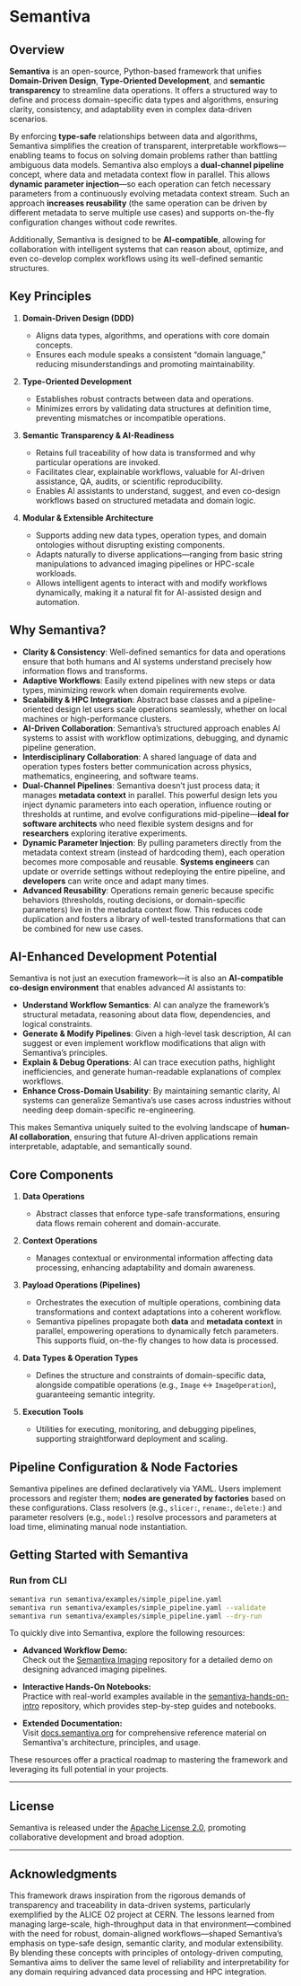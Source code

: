 # Semantiva

## Overview

**Semantiva** is an open-source, Python-based framework that unifies **Domain-Driven Design**, **Type-Oriented Development**, and **semantic transparency** to streamline data operations. It offers a structured way to define and process domain-specific data types and algorithms, ensuring clarity, consistency, and adaptability even in complex data-driven scenarios.

By enforcing **type-safe** relationships between data and algorithms, Semantiva simplifies the creation of transparent, interpretable workflows—enabling teams to focus on solving domain problems rather than battling ambiguous data models. Semantiva also employs a **dual-channel pipeline** concept, where data and metadata context flow in parallel. This allows **dynamic parameter injection**—so each operation can fetch necessary parameters from a continuously evolving metadata context stream. Such an approach **increases reusability** (the same operation can be driven by different metadata to serve multiple use cases) and supports on-the-fly configuration changes without code rewrites.

Additionally, Semantiva is designed to be **AI-compatible**, allowing for collaboration with intelligent systems that can reason about, optimize, and even co-develop complex workflows using its well-defined semantic structures.

## Key Principles

1. **Domain-Driven Design (DDD)**
   - Aligns data types, algorithms, and operations with core domain concepts.
   - Ensures each module speaks a consistent “domain language,” reducing misunderstandings and promoting maintainability.

2. **Type-Oriented Development**
   - Establishes robust contracts between data and operations.
   - Minimizes errors by validating data structures at definition time, preventing mismatches or incompatible operations.

3. **Semantic Transparency & AI-Readiness**
   - Retains full traceability of how data is transformed and why particular operations are invoked.
   - Facilitates clear, explainable workflows, valuable for AI-driven assistance, QA, audits, or scientific reproducibility.
   - Enables AI assistants to understand, suggest, and even co-design workflows based on structured metadata and domain logic.

4. **Modular & Extensible Architecture**
   - Supports adding new data types, operation types, and domain ontologies without disrupting existing components.
   - Adapts naturally to diverse applications—ranging from basic string manipulations to advanced imaging pipelines or HPC-scale workloads.
   - Allows intelligent agents to interact with and modify workflows dynamically, making it a natural fit for AI-assisted design and automation.

## Why Semantiva?

- **Clarity & Consistency**: Well-defined semantics for data and operations ensure that both humans and AI systems understand precisely how information flows and transforms.
- **Adaptive Workflows**: Easily extend pipelines with new steps or data types, minimizing rework when domain requirements evolve.
- **Scalability & HPC Integration**: Abstract base classes and a pipeline-oriented design let users scale operations seamlessly, whether on local machines or high-performance clusters.
- **AI-Driven Collaboration**: Semantiva’s structured approach enables AI systems to assist with workflow optimizations, debugging, and dynamic pipeline generation.
- **Interdisciplinary Collaboration**: A shared language of data and operation types fosters better communication across physics, mathematics, engineering, and software teams.
- **Dual-Channel Pipelines**: Semantiva doesn’t just process data; it manages **metadata context** in parallel. This powerful design lets you inject dynamic parameters into each operation, influence routing or thresholds at runtime, and evolve configurations mid-pipeline—**ideal for software architects** who need flexible system designs and for **researchers** exploring iterative experiments.  
- **Dynamic Parameter Injection**: By pulling parameters directly from the metadata context stream (instead of hardcoding them), each operation becomes more composable and reusable. **Systems engineers** can update or override settings without redeploying the entire pipeline, and **developers** can write once and adapt many times.  
- **Advanced Reusability**: Operations remain generic because specific behaviors (thresholds, routing decisions, or domain-specific parameters) live in the metadata context flow. This reduces code duplication and fosters a library of well-tested transformations that can be combined for new use cases.

## AI-Enhanced Development Potential

Semantiva is not just an execution framework—it is also an **AI-compatible co-design environment** that enables advanced AI assistants to:

- **Understand Workflow Semantics**: AI can analyze the framework’s structural metadata, reasoning about data flow, dependencies, and logical constraints.
- **Generate & Modify Pipelines**: Given a high-level task description, AI can suggest or even implement workflow modifications that align with Semantiva’s principles.
- **Explain & Debug Operations**: AI can trace execution paths, highlight inefficiencies, and generate human-readable explanations of complex workflows.
- **Enhance Cross-Domain Usability**: By maintaining semantic clarity, AI systems can generalize Semantiva’s use cases across industries without needing deep domain-specific re-engineering.

This makes Semantiva uniquely suited to the evolving landscape of **human-AI collaboration**, ensuring that future AI-driven applications remain interpretable, adaptable, and semantically sound.

## Core Components

1. **Data Operations**
   - Abstract classes that enforce type-safe transformations, ensuring data flows remain coherent and domain-accurate.

2. **Context Operations**
   - Manages contextual or environmental information affecting data processing, enhancing adaptability and domain awareness.

3. **Payload Operations (Pipelines)**
   - Orchestrates the execution of multiple operations, combining data transformations and context adaptations into a coherent workflow.
   - Semantiva pipelines propagate both **data** and **metadata context** in parallel, empowering operations to dynamically fetch parameters. This supports fluid, on-the-fly changes to how data is processed.

4. **Data Types & Operation Types**
   - Defines the structure and constraints of domain-specific data, alongside compatible operations (e.g., `Image` ↔ `ImageOperation`), guaranteeing semantic integrity.

5. **Execution Tools**
     - Utilities for executing, monitoring, and debugging pipelines, supporting straightforward deployment and scaling.

## Pipeline Configuration & Node Factories

Semantiva pipelines are defined declaratively via YAML. Users implement processors and register them; **nodes are generated by factories** based on these configurations. Class resolvers (e.g., `slicer:`, `rename:`, `delete:`) and parameter resolvers (e.g., `model:`) resolve processors and parameters at load time, eliminating manual node instantiation.

## Getting Started with Semantiva

### Run from CLI

```bash
semantiva run semantiva/examples/simple_pipeline.yaml
semantiva run semantiva/examples/simple_pipeline.yaml --validate
semantiva run semantiva/examples/simple_pipeline.yaml --dry-run
```

To quickly dive into Semantiva, explore the following resources:

- **Advanced Workflow Demo:**  
   Check out the [Semantiva Imaging](https://github.com/semantiva/semantiva-imaging) repository for a detailed demo on designing advanced imaging pipelines.

- **Interactive Hands-On Notebooks:**  
   Practice with real-world examples available in the [semantiva-hands-on-intro](https://github.com/semantiva/semantiva-hands-on-intro) repository, which provides step-by-step guides and notebooks.

- **Extended Documentation:**  
   Visit [docs.semantiva.org](https://docs.semantiva.org/) for comprehensive reference material on Semantiva's architecture, principles, and usage.

These resources offer a practical roadmap to mastering the framework and leveraging its full potential in your projects.
 
---

## License
Semantiva is released under the [Apache License 2.0](./LICENSE), promoting collaborative development and broad adoption.

---

## Acknowledgments

This framework draws inspiration from the rigorous demands of transparency and traceability in data-driven systems, particularly exemplified by the ALICE O2 project at CERN. The lessons learned from managing large-scale, high-throughput data in that environment—combined with the need for robust, domain-aligned workflows—shaped Semantiva’s emphasis on type-safe design, semantic clarity, and modular extensibility. By blending these concepts with principles of ontology-driven computing, Semantiva aims to deliver the same level of reliability and interpretability for any domain requiring advanced data processing and HPC integration.
